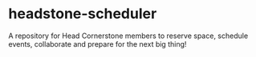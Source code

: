 # headstone-scheduler
A repository for Head Cornerstone members to reserve space, schedule events, collaborate and prepare for the next big thing!
